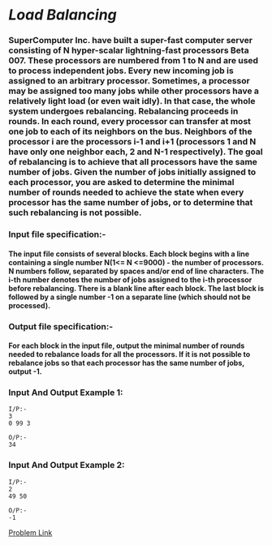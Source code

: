 # *Load Balancing*

### SuperComputer Inc. have built a super-fast computer server consisting of N hyper-scalar lightning-fast processors Beta 007. These processors are numbered from 1 to N and are used to process independent jobs. Every new incoming job is assigned to an arbitrary processor. Sometimes, a processor may be assigned too many jobs while other processors have a relatively light load (or even wait idly). In that case, the whole system undergoes rebalancing. Rebalancing proceeds in rounds. In each round, every processor can transfer at most one job to each of its neighbors on the bus. Neighbors of the processor i are the processors i-1 and i+1 (processors 1 and N have only one neighbor each, 2 and N-1 respectively). The goal of rebalancing is to achieve that all processors have the same number of jobs. Given the number of jobs initially assigned to each processor, you are asked to determine the minimal number of rounds needed to achieve the state when every processor has the same number of jobs, or to determine that such rebalancing is not possible.

### Input file specification:-
#### The input file consists of several blocks. Each block begins with a line containing a single number N(1<= N <=9000) - the number of processors. N numbers follow, separated by spaces and/or end of line characters. The i-th number denotes the number of jobs assigned to the i-th processor before rebalancing. There is a blank line after each block. The last block is followed by a single number -1 on a separate line (which should not be processed).

### Output file specification:-
#### For each block in the input file, output the minimal number of rounds needed to rebalance loads for all the processors. If it is not possible to rebalance jobs so that each processor has the same number of jobs, output -1.

### Input And Output Example 1:
```
I/P:-
3
0 99 3

O/P:-
34
```

### Input And Output Example 2:
```
I/P:-
2
49 50

O/P:-
-1
```

[Problem Link](https://www.spoj.com/problems/BALIFE/)
